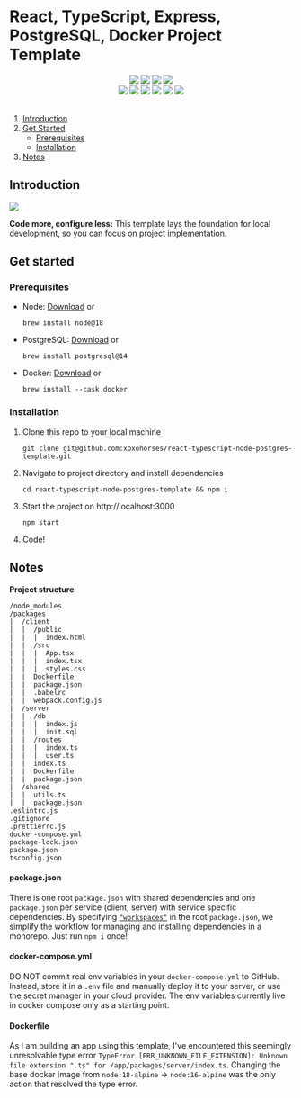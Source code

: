 <a name="readme-top"></a>

# React, TypeScript, Express, PostgreSQL, Docker Project Template

<div align="center">
    <img src="https://img.shields.io/badge/React-20232A?style=for-the-badge&logo=react&logoColor=61DAFB"/>
    <img src="https://img.shields.io/badge/Express%20js-000000?style=for-the-badge&logo=express&logoColor=white"/>
    <img src="https://img.shields.io/badge/PostgreSQL-316192?style=for-the-badge&logo=postgresql&logoColor=white"/>
    <img src="https://img.shields.io/badge/Docker-2CA5E0?style=for-the-badge&logo=docker&logoColor=white"/>
    <br/>
    <img src="https://img.shields.io/badge/TypeScript-007ACC?style=for-the-badge&logo=typescript&logoColor=white"/>
    <img src="https://img.shields.io/badge/ts--node-3178C6?style=for-the-badge&logo=ts-node&logoColor=white"/>
    <img src="https://img.shields.io/badge/Webpack-8DD6F9?style=for-the-badge&logo=Webpack&logoColor=white"/>
    <img src="https://img.shields.io/badge/Tailwind_CSS-38B2AC?style=for-the-badge&logo=tailwind-css&logoColor=white"/>
    <img src="https://img.shields.io/badge/eslint-3A33D1?style=for-the-badge&logo=eslint&logoColor=white"/>
    <img src="https://img.shields.io/badge/prettier-1A2C34?style=for-the-badge&logo=prettier&logoColor=F7BA3E"/>
</div>
<br/>
<ol>
<li>
  <a href="#introduction">Introduction</a>
</li>
<li>
  <a href="#get-started">Get Started</a>
  <ul>
    <li><a href="#prerequisites">Prerequisites</a></li>
    <li><a href="#installation">Installation</a></li>
  </ul>
</li>
<li>
  <a href="#notes">Notes</a>
</li>
</ol>

## Introduction

<img src="https://github.com/xoxohorses/react-typescript-express-postgres-template/assets/69382434/8a58103f-a2a9-4e07-bede-cf0e65c78d16"/>

**Code more, configure less:** This template lays the foundation for local development, so you can focus on project implementation.

## Get started

### Prerequisites

- Node: [Download](https://nodejs.org/en/download) or
  ```
  brew install node@18
  ```
- PostgreSQL: [Download](https://www.postgresql.org/download/) or
  ```
  brew install postgresql@14
  ```
- Docker: [Download](https://docs.docker.com/engine/install/) or
  ```
  brew install --cask docker
  ```

### Installation

1. Clone this repo to your local machine

   ```
   git clone git@github.com:xoxohorses/react-typescript-node-postgres-template.git
   ```

2. Navigate to project directory and install dependencies

   ```
   cd react-typescript-node-postgres-template && npm i
   ```

3. Start the project on http://localhost:3000

   ```
   npm start
   ```

4. Code!

## Notes

**Project structure**

```
/node_modules
/packages
|  /client
|  |  /public
|  |  |  index.html
|  |  /src
|  |  |  App.tsx
|  |  |  index.tsx
|  |  |  styles.css
|  |  Dockerfile
|  |  package.json
|  |  .babelrc
|  |  webpack.config.js
|  /server
|  |  /db
|  |  |  index.js
|  |  |  init.sql
|  |  /routes
|  |  |  index.ts
|  |  |  user.ts
|  |  index.ts
|  |  Dockerfile
|  |  package.json
|  /shared
|  |  utils.ts
|  |  package.json
.eslintrc.js
.gitignore
.prettierrc.js
docker-compose.yml
package-lock.json
package.json
tsconfig.json
```

#### package.json

There is one root `package.json` with shared dependencies and one `package.json` per service (client, server) with service specific dependencies. By specifying [`"workspaces"`](https://docs.npmjs.com/cli/v8/using-npm/workspaces) in the root `package.json`, we simplify the workflow for managing and installing dependencies in a monorepo. Just run `npm i` once!

#### docker-compose.yml

DO NOT commit real env variables in your `docker-compose.yml` to GitHub. Instead, store it in a `.env` file and manually deploy it to your server, or use the secret manager in your cloud provider. The env variables currently live in docker compose only as a starting point.

#### Dockerfile

As I am building an app using this template, I've encountered this seemingly unresolvable type error `TypeError [ERR_UNKNOWN_FILE_EXTENSION]: Unknown file extension ".ts" for /app/packages/server/index.ts`. Changing the base docker image from `node:18-alpine` -> `node:16-alpine` was the only action that resolved the type error.
